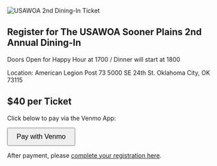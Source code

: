  <!DOCTYPE html>
 <img>![USAWOA 2nd Dining-In Ticket](https://github.com/user-attachments/assets/e3150559-4acc-4d1f-aad7-c5a3da19882c)</img>


<html>
<body>
  <h2>Register for The USAWOA Sooner Plains 2nd Annual Dining-In</h2>
 <p>Doors Open for Happy Hour at 1700 / Dinner will start at 1800</p>
 <p>Location: American Legion Post 73   5000 SE 24th St. Oklahoma City, OK 73115</p>
 <h2>$40 per Ticket</h2>
 <p>Click below to pay via the Venmo App:</p>
  <a href="https://usg01.safelinks.protection.office365.us/?url=https%3A%2F%2Fwww.venmo.com%2Fu%2Fsp404&data=05%7C02%7Caj.knapp.mil%40army.mil%7C108152e504314288afdf08de0b5fed1f%7Cfae6d70f954b481192b60530d6f84c43%7C0%7C0%7C638960703792275337%7CUnknown%7CTWFpbGZsb3d8eyJFbXB0eU1hcGkiOnRydWUsIlYiOiIwLjAuMDAwMCIsIlAiOiJXaW4zMiIsIkFOIjoiTWFpbCIsIldUIjoyfQ%3D%3D%7C0%7C%7C%7C&sdata=Hme2D16S2ONy1eslLZ5P6fUyf2nUL3osIFDsTODKgMY%3D&reserved=0" target="_blank">
    <button style="padding:10px 20px; font-size:16px;">Pay with Venmo</button>
  </a>
  
  <p>
    After payment, please <a href="https://usg01.safelinks.protection.office365.us/?url=https%3A%2F%2Fyour-registration-form-link.com%2F&data=05%7C02%7Caj.knapp.mil%40army.mil%7C108152e504314288afdf08de0b5fed1f%7Cfae6d70f954b481192b60530d6f84c43%7C0%7C0%7C638960703792290016%7CUnknown%7CTWFpbGZsb3d8eyJFbXB0eU1hcGkiOnRydWUsIlYiOiIwLjAuMDAwMCIsIlAiOiJXaW4zMiIsIkFOIjoiTWFpbCIsIldUIjoyfQ%3D%3D%7C0%7C%7C%7C&sdata=J%2BH7J9neTMuhJ%2FWuwmxvPkmwS%2Fj9BI%2FUO4Fkgl%2B4lZw%3D&reserved=0" target="_blank">complete your registration here</a>.
  </p>
</body>
</html>
